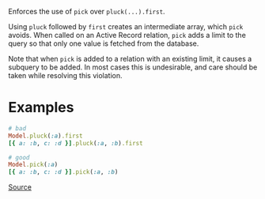 
Enforces the use of `pick` over `pluck(...).first`.

Using `pluck` followed by `first` creates an intermediate array, which
`pick` avoids. When called on an Active Record relation, `pick` adds a
limit to the query so that only one value is fetched from the database.

Note that when `pick` is added to a relation with an existing limit, it
causes a subquery to be added. In most cases this is undesirable, and
care should be taken while resolving this violation.

# Examples

```ruby
# bad
Model.pluck(:a).first
[{ a: :b, c: :d }].pluck(:a, :b).first

# good
Model.pick(:a)
[{ a: :b, c: :d }].pick(:a, :b)
```

[Source](http://www.rubydoc.info/gems/rubocop/RuboCop/Cop/Rails/Pick)